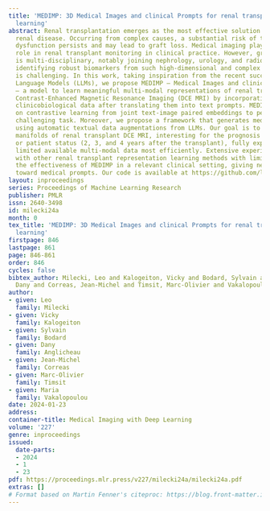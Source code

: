 ```yaml
---
title: 'MEDIMP: 3D Medical Images and clinical Prompts for renal transplant representation
  learning'
abstract: Renal transplantation emerges as the most effective solution for end-stage
  renal disease. Occurring from complex causes, a substantial risk of transplant chronic
  dysfunction persists and may lead to graft loss. Medical imaging plays a substantial
  role in renal transplant monitoring in clinical practice. However, graft supervision
  is multi-disciplinary, notably joining nephrology, urology, and radiology, while
  identifying robust biomarkers from such high-dimensional and complex data for prognosis
  is challenging. In this work, taking inspiration from the recent success of Large
  Language Models (LLMs), we propose MEDIMP – Medical Images and clinical Prompts
  – a model to learn meaningful multi-modal representations of renal transplant Dynamic
  Contrast-Enhanced Magnetic Resonance Imaging (DCE MRI) by incorporating structural
  clinicobiological data after translating them into text prompts. MEDIMP is based
  on contrastive learning from joint text-image paired embeddings to perform this
  challenging task. Moreover, we propose a framework that generates medical prompts
  using automatic textual data augmentations from LLMs. Our goal is to learn meaningful
  manifolds of renal transplant DCE MRI, interesting for the prognosis of the transplant
  or patient status (2, 3, and 4 years after the transplant), fully exploiting the
  limited available multi-modal data most efficiently. Extensive experiments and comparisons
  with other renal transplant representation learning methods with limited data prove
  the effectiveness of MEDIMP in a relevant clinical setting, giving new directions
  toward medical prompts. Our code is available at https://github.com/leomlck/MEDIMP.
layout: inproceedings
series: Proceedings of Machine Learning Research
publisher: PMLR
issn: 2640-3498
id: milecki24a
month: 0
tex_title: 'MEDIMP: 3D Medical Images and clinical Prompts for renal transplant representation
  learning'
firstpage: 846
lastpage: 861
page: 846-861
order: 846
cycles: false
bibtex_author: Milecki, Leo and Kalogeiton, Vicky and Bodard, Sylvain and Anglicheau,
  Dany and Correas, Jean-Michel and Timsit, Marc-Olivier and Vakalopoulou, Maria
author:
- given: Leo
  family: Milecki
- given: Vicky
  family: Kalogeiton
- given: Sylvain
  family: Bodard
- given: Dany
  family: Anglicheau
- given: Jean-Michel
  family: Correas
- given: Marc-Olivier
  family: Timsit
- given: Maria
  family: Vakalopoulou
date: 2024-01-23
address:
container-title: Medical Imaging with Deep Learning
volume: '227'
genre: inproceedings
issued:
  date-parts:
  - 2024
  - 1
  - 23
pdf: https://proceedings.mlr.press/v227/milecki24a/milecki24a.pdf
extras: []
# Format based on Martin Fenner's citeproc: https://blog.front-matter.io/posts/citeproc-yaml-for-bibliographies/
---
```

